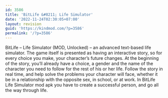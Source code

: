 ```yaml
---
id: 3586
title: 'BitLife &#8211; Life Simulator'
date: '2022-11-24T02:30:05+07:00'
layout: revision
guid: 'https://kindmod.com/?p=3586'
permalink: '/?p=3586'
---
```


BitLife – Life Simulator (MOD, Unlocked) – an advanced text-based life simulator. The game itself is presented as having an interactive story, so for every choice you make, your character’s future changes. At the beginning of the story, you’ll already have a choice, a gender and the name of the character you need to follow for the rest of his or her life. Follow the story in real time, and help solve the problems your character will face, whether it be in a relationship with the opposite sex, in school, or at work. In BitLife Life Simulator mod apk you have to create a successful person, and go all the way through life.